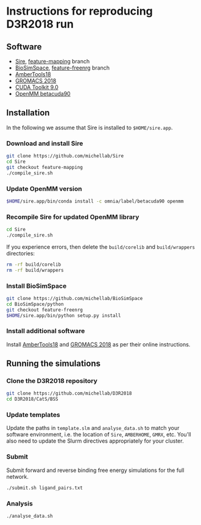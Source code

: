# Instructions for reproducing D3R2018 run

## Software

* [Sire](https://siremol.org/), [feature-mapping](https://github.com/michellab/Sire/tree/feature-mapping) branch
* [BioSimSpace](https://biosimspace.org), [feature-freenrg](https://github.com/michellab/BioSimSpace/tree/feature-freenrg) branch
* [AmberTools18](http://ambermd.org/AmberTools.php)
* [GROMACS 2018](http://manual.gromacs.org/documentation)
* [CUDA Toolkit 9.0](https://developer.nvidia.com/cuda-90-download-archive)
* [OpenMM betacuda90](https://anaconda.org/omnia/openmm/files)

## Installation

In the following we assume that Sire is installed to `$HOME/sire.app`.

### Download and install Sire

```bash
git clone https://github.com/michellab/Sire
cd Sire
git checkout feature-mapping
./compile_sire.sh
```

### Update OpenMM version

```bash
$HOME/sire.app/bin/conda install -c omnia/label/betacuda90 openmm
```

### Recompile Sire for updated OpenMM library

```bash
cd Sire
./compile_sire.sh
```

If you experience errors, then delete the `build/corelib` and `build/wrappers`
directories:

```bash
rm -rf build/corelib
rm -rf build/wrappers
```

### Install BioSimSpace

```bash
git clone https://github.com/michellab/BioSimSpace
cd BioSimSpace/python
git checkout feature-freenrg
$HOME/sire.app/bin/python setup.py install
```

### Install additional software

Install [AmberTools18](http://ambermd.org/AmberTools.php) and
[GROMACS 2018](http://manual.gromacs.org/documentation) as per
their online instructions.

## Running the simulations

### Clone the D3R2018 repository

```bash
git clone https://github.com/michellab/D3R2018
cd D3R2018/CatS/BSS
```

### Update templates

Update the paths in `template.slm` and `analyse_data.sh` to match your
software environment, i.e. the location of `Sire`, `AMBERHOME`, `GMRX`,
etc. You'll also need to update the Slurm directives appropriately for
your cluster.

### Submit

Submit forward and reverse binding free energy simulations for the full
network.

```bash
./submit.sh ligand_pairs.txt
```

### Analysis

```bash
./analyse_data.sh
```
